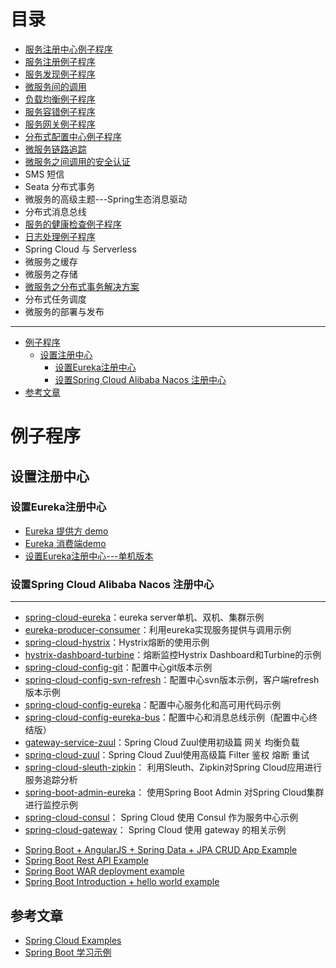 # 目录

  * [服务注册中心例子程序](https://github.com/stevenli91748/JAVA-Architecture/blob/master/JAVA%20Framework/Spring%20Cloud/%E5%AE%9E%E9%AA%8C/%E6%9C%8D%E5%8A%A1%E6%B3%A8%E5%86%8C%E4%B8%AD%E5%BF%83%E4%BE%8B%E5%AD%90/README.md)
  * [服务注册例子程序](https://github.com/stevenli91748/JAVA-Architecture/blob/master/JAVA%20Framework/Spring%20Cloud/%E5%AE%9E%E9%AA%8C/%E6%9C%8D%E5%8A%A1%E6%B3%A8%E5%86%8C%E4%BE%8B%E5%AD%90%E7%A8%8B%E5%BA%8F/README.md)
  * [服务发现例子程序](https://github.com/stevenli91748/JAVA-Architecture/blob/master/JAVA%20Framework/Spring%20Cloud/%E5%AE%9E%E9%AA%8C/%E6%9C%8D%E5%8A%A1%E5%8F%91%E7%8E%B0%E4%BE%8B%E5%AD%90%E7%A8%8B%E5%BA%8F/README.md)
  * [微服务间的调用](https://github.com/stevenli91748/JAVA-Architecture/blob/master/JAVA%20Framework/Spring%20Cloud/%E5%AE%9E%E9%AA%8C/%E5%BE%AE%E6%9C%8D%E5%8A%A1%E4%B9%8B%E9%97%B4%E7%9A%84%E8%B0%83%E7%94%A8/README.md)
  * [负载均衡例子程序](https://github.com/stevenli91748/JAVA-Architecture/blob/master/JAVA%20Framework/Spring%20Cloud/%E5%AE%9E%E9%AA%8C/%E8%B4%9F%E8%BD%BD%E5%9D%87%E8%A1%A1%E4%BE%8B%E5%AD%90%E7%A8%8B%E5%BA%8F/README.md)
  * [服务容错例子程序](https://github.com/stevenli91748/JAVA-Architecture/blob/master/JAVA%20Framework/Spring%20Cloud/%E5%AE%9E%E9%AA%8C/%E6%9C%8D%E5%8A%A1%E5%AE%B9%E9%94%99%E4%BE%8B%E5%AD%90%E7%A8%8B%E5%BA%8F/README.md)
  * [服务网关例子程序](https://github.com/stevenli91748/JAVA-Architecture/blob/master/JAVA%20Framework/Spring%20Cloud/%E5%AE%9E%E9%AA%8C/%E6%9C%8D%E5%8A%A1%E7%BD%91%E5%85%B3%E4%BE%8B%E5%AD%90%E7%A8%8B%E5%BA%8F/README.md)
  * [分布式配置中心例子程序](https://github.com/stevenli91748/JAVA-Architecture/blob/master/JAVA%20Framework/Spring%20Cloud/%E5%AE%9E%E9%AA%8C/%E5%88%86%E5%B8%83%E5%BC%8F%E9%85%8D%E7%BD%AE%E4%B8%AD%E5%BF%83%E4%BE%8B%E5%AD%90%E7%A8%8B%E5%BA%8F/README.md)
  * [微服务链路追踪](https://github.com/stevenli91748/JAVA-Architecture/blob/master/JAVA%20Framework/Spring%20Cloud/%E5%AE%9E%E9%AA%8C/%E5%BE%AE%E6%9C%8D%E5%8A%A1%E9%93%BE%E8%B7%AF%E8%BF%BD%E8%B8%AA/README.md)
  * [微服务之间调用的安全认证](https://github.com/stevenli91748/JAVA-Architecture/blob/master/JAVA%20Framework/Spring%20Cloud/%E5%AE%9E%E9%AA%8C/%E5%BE%AE%E6%9C%8D%E5%8A%A1%E4%B9%8B%E9%97%B4%E8%B0%83%E7%94%A8%E7%9A%84%E5%AE%89%E5%85%A8%E8%AE%A4%E8%AF%81/README.md)
  * SMS 短信
  * Seata 分布式事务
  * 微服务的高级主题---Spring生态消息驱动
  * 分布式消息总线
  * [服务的健康检查例子程序](https://github.com/stevenli91748/JAVA-Architecture/blob/master/JAVA%20Framework/Spring%20Cloud/%E5%AE%9E%E9%AA%8C/%E6%9C%8D%E5%8A%A1%E7%9A%84%E5%81%A5%E5%BA%B7%E6%A3%80%E6%9F%A5%E4%BE%8B%E5%AD%90%E7%A8%8B%E5%BA%8F/README.md)
  * [日志处理例子程序](https://github.com/stevenli91748/JAVA-Architecture/blob/master/JAVA%20Framework/Spring%20Cloud/%E5%AE%9E%E9%AA%8C/%E6%97%A5%E5%BF%97%E5%A4%84%E7%90%86%E4%BE%8B%E5%AD%90%E7%A8%8B%E5%BA%8F/README.md)
  * Spring Cloud 与 Serverless
  * 微服务之缓存
  * 微服务之存储 
  * [微服务之分布式事务解决方案]()
  * 分布式任务调度
  * 微服务的部署与发布
---


* [例子程序](#例子程序)
  * [设置注册中心](#设置注册中心)
    * [设置Eureka注册中心](#设置Eureka注册中心)
    * [设置Spring Cloud Alibaba Nacos 注册中心](#设置Spring-Cloud-Alibaba-Nacos-注册中心)
* [参考文章](#参考文章)

# 例子程序

## 设置注册中心

### 设置Eureka注册中心

* [Eureka 提供方 demo](https://blog.csdn.net/KinseyGeek/article/details/78597605)
* [Eureka 消费端demo](https://blog.csdn.net/KinseyGeek/article/details/78597476)
* [设置Eureka注册中心---单机版本](https://github.com/stevenli91748/JAVA-Architecture/blob/master/JAVA%20Framework/Spring%20Cloud/%E5%AE%9E%E9%AA%8C/%E8%AE%BE%E7%BD%AEEureka%E6%B3%A8%E5%86%8C%E4%B8%AD%E5%BF%83---%E5%8D%95%E6%9C%BA%E7%89%88%E6%9C%AC.md)


### 设置Spring Cloud Alibaba Nacos 注册中心

---

- [spring-cloud-eureka](https://github.com/ityouknow/spring-cloud-examples/tree/master/spring-cloud-eureka)：eureka server单机、双机、集群示例
- [eureka-producer-consumer](https://github.com/ityouknow/spring-cloud-examples/tree/master/eureka-producer-consumer)：利用eureka实现服务提供与调用示例
- [spring-cloud-hystrix](https://github.com/ityouknow/spring-cloud-examples/tree/master/spring-cloud-hystrix)：Hystrix熔断的使用示例
- [hystrix-dashboard-turbine](https://github.com/ityouknow/spring-cloud-examples/tree/master/hystrix-dashboard-turbine)：熔断监控Hystrix Dashboard和Turbine的示例
- [spring-cloud-config-git](https://github.com/ityouknow/spring-cloud-examples/tree/master/spring-cloud-config-git)：配置中心git版本示例
- [spring-cloud-config-svn-refresh](https://github.com/ityouknow/spring-cloud-examples/tree/master/spring-cloud-config-svn-refresh)：配置中心svn版本示例，客户端refresh版本示例
- [spring-cloud-config-eureka](https://github.com/ityouknow/spring-cloud-examples/tree/master/spring-cloud-config-eureka)：配置中心服务化和高可用代码示例
- [spring-cloud-config-eureka-bus](https://github.com/ityouknow/spring-cloud-examples/tree/master/spring-cloud-config-eureka-bus)：配置中心和消息总线示例（配置中心终结版）
- [gateway-service-zuul](https://github.com/ityouknow/spring-cloud-examples/tree/master/gateway-service-zuul)：Spring Cloud Zuul使用初级篇 网关 均衡负载  
- [spring-cloud-zuul](https://github.com/ityouknow/spring-cloud-examples/tree/master/spring-cloud-zuul)：Spring Cloud Zuul使用高级篇 Filter 鉴权 熔断 重试   
- [spring-cloud-sleuth-zipkin](https://github.com/ityouknow/spring-cloud-examples/tree/master/spring-cloud-sleuth-zipkin)： 利用Sleuth、Zipkin对Spring Cloud应用进行服务追踪分析  
- [spring-boot-admin-eureka](https://github.com/ityouknow/spring-cloud-examples/tree/master/spring-boot-admin-eureka)： 使用Spring Boot Admin 对Spring Cloud集群进行监控示例  
- [spring-cloud-consul](https://github.com/ityouknow/spring-cloud-examples/tree/master/spring-cloud-consul)： Spring Cloud 使用 Consul 作为服务中心示例  
- [spring-cloud-gateway](https://github.com/ityouknow/spring-cloud-examples/tree/master/spring-cloud-gateway)： Spring Cloud 使用 gateway 的相关示例
* [Spring Boot + AngularJS + Spring Data + JPA CRUD App Example](http://websystique.com/spring-boot/spring-boot-angularjs-spring-data-jpa-crud-app-example/)
* [Spring Boot Rest API Example](http://websystique.com/spring-boot/spring-boot-rest-api-example/)
* [Spring Boot WAR deployment example](http://websystique.com/spring-boot/spring-boot-war-deployment-example/)
* [Spring Boot Introduction + hello world example](http://websystique.com/spring-boot/spring-boot-introduction-hello-world-example/)



## 参考文章
* [Spring Cloud Examples](https://github.com/ityouknow/spring-cloud-examples)
* [Spring Boot 学习示例](https://github.com/ityouknow/spring-boot-examples)
